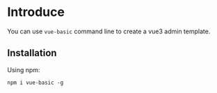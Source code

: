 # Introduce

You can use `vue-basic` command line to create a vue3 admin template.

## Installation

Using npm:

```shell
npm i vue-basic -g
```

